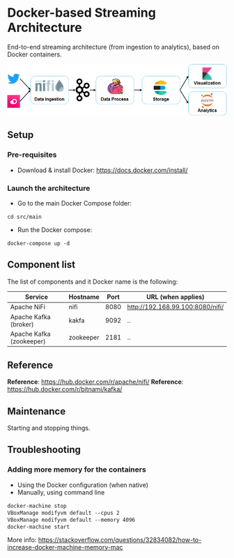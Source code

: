 # Docker-based Streaming Architecture

End-to-end streaming architecture (from ingestion to analytics), based on Docker containers.

![Architecture](img/architecture.png)

## Setup

### Pre-requisites

* Download & install Docker: https://docs.docker.com/install/

### Launch the architecture

* Go to the main Docker Compose folder:

```
cd src/main
```

* Run the Docker compose:

```
docker-compose up -d
```

## Component list

The list of components and it Docker name is the following:

| Service | Hostname | Port | URL (when applies) |
| --- | --- | --- | --- |
| Apache NiFi | nifi | 8080 | http://192.168.99.100:8080/nifi/ |
| Apache Kafka (broker) | kakfa | 9092 | .. |
| Apache Kafka (zookeeper) | zookeeper | 2181 | .. |

## Reference

**Reference**: https://hub.docker.com/r/apache/nifi/
**Reference**: https://hub.docker.com/r/bitnami/kafka/

## Maintenance

Starting and stopping things.

## Troubleshooting

### Adding more memory for the containers

* Using the Docker configuration (when native)
* Manually, using command line
```
docker-machine stop
VBoxManage modifyvm default --cpus 2
VBoxManage modifyvm default --memory 4096
docker-machine start
```

More info: https://stackoverflow.com/questions/32834082/how-to-increase-docker-machine-memory-mac 
